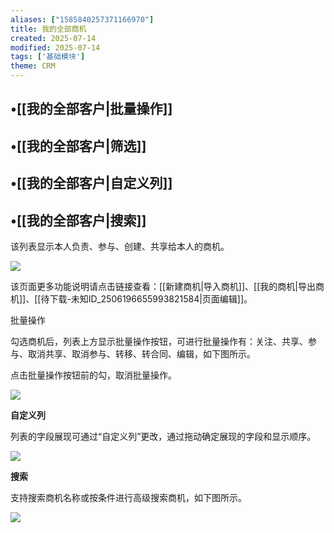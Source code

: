 ```yaml
---
aliases: ["1585840257371166970"]
title: 我的全部商机
created: 2025-07-14
modified: 2025-07-14
tags: ['基础模块']
theme: CRM
---
```


## •[[我的全部客户|批量操作]]

## •[[我的全部客户|筛选]]

## •[[我的全部客户|自定义列]]

## •[[我的全部客户|搜索]]

该列表显示本人负责、参与、创建、共享给本人的商机。

![](f454e36630d373d4249cfb98d43fbc2d.jpg)

该页面更多功能说明请点击链接查看：[[新建商机|导入商机]]、[[我的商机|导出商机]]、[[待下载-未知ID_2506196655993821584|页面编辑]]。

批量操作

勾选商机后，列表上方显示批量操作按钮，可进行批量操作有：关注、共享、参与、取消共享、取消参与、转移、转合同、编辑，如下图所示。

点击批量操作按钮前的勾，取消批量操作。

![](d7396342949ce1192faccbb74eabc71c.jpg)

**自定义列**

列表的字段展现可通过“自定义列”更改，通过拖动确定展现的字段和显示顺序。

![](ff11838ddf834cf87e975e2b020bbabb.jpg)

**搜索**

支持搜索商机名称或按条件进行高级搜索商机，如下图所示。

![](405f8d68454a95433f268e550191e975.jpg)